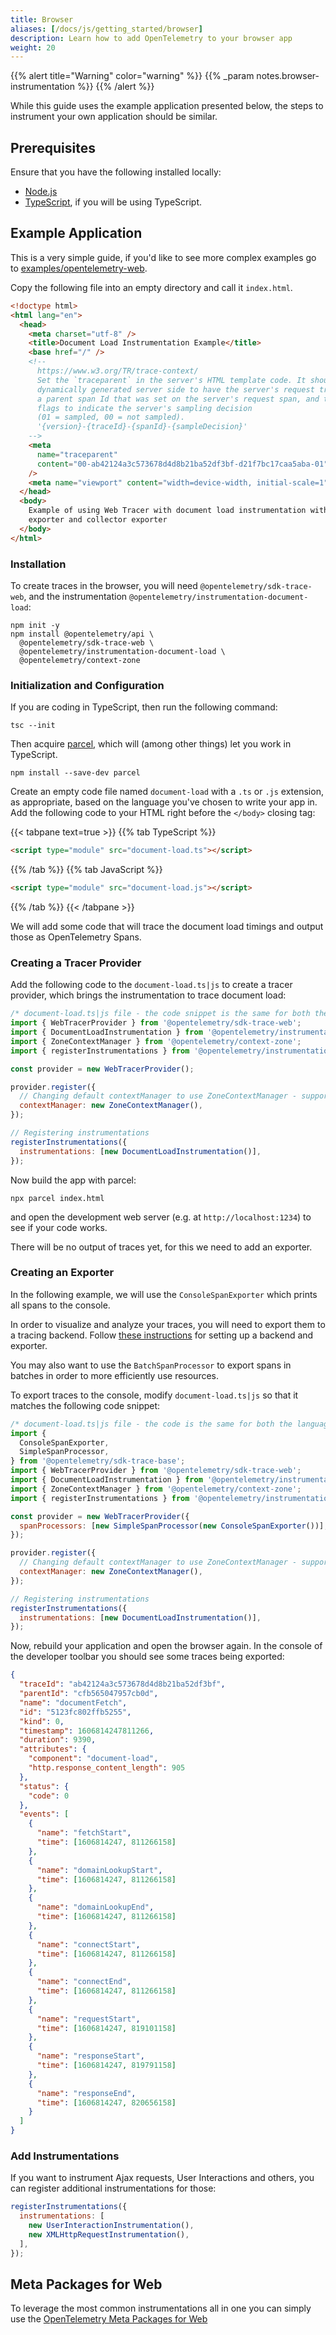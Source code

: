 ```yaml
---
title: Browser
aliases: [/docs/js/getting_started/browser]
description: Learn how to add OpenTelemetry to your browser app
weight: 20
---
```


{{% alert title="Warning" color="warning" %}}
{{% _param notes.browser-instrumentation %}} {{% /alert %}}

While this guide uses the example application presented below, the steps to
instrument your own application should be similar.

## Prerequisites

Ensure that you have the following installed locally:

- [Node.js](https://nodejs.org/en/download/)
- [TypeScript](https://www.typescriptlang.org/download), if you will be using
  TypeScript.

## Example Application

This is a very simple guide, if you'd like to see more complex examples go to
[examples/opentelemetry-web](https://github.com/open-telemetry/opentelemetry-js/tree/main/examples/opentelemetry-web).

Copy the following file into an empty directory and call it `index.html`.

```html
<!doctype html>
<html lang="en">
  <head>
    <meta charset="utf-8" />
    <title>Document Load Instrumentation Example</title>
    <base href="/" />
    <!--
      https://www.w3.org/TR/trace-context/
      Set the `traceparent` in the server's HTML template code. It should be
      dynamically generated server side to have the server's request trace Id,
      a parent span Id that was set on the server's request span, and the trace
      flags to indicate the server's sampling decision
      (01 = sampled, 00 = not sampled).
      '{version}-{traceId}-{spanId}-{sampleDecision}'
    -->
    <meta
      name="traceparent"
      content="00-ab42124a3c573678d4d8b21ba52df3bf-d21f7bc17caa5aba-01"
    />
    <meta name="viewport" content="width=device-width, initial-scale=1" />
  </head>
  <body>
    Example of using Web Tracer with document load instrumentation with console
    exporter and collector exporter
  </body>
</html>
```

### Installation

To create traces in the browser, you will need `@opentelemetry/sdk-trace-web`,
and the instrumentation `@opentelemetry/instrumentation-document-load`:

```shell
npm init -y
npm install @opentelemetry/api \
  @opentelemetry/sdk-trace-web \
  @opentelemetry/instrumentation-document-load \
  @opentelemetry/context-zone
```

### Initialization and Configuration

If you are coding in TypeScript, then run the following command:

```shell
tsc --init
```

Then acquire [parcel](https://parceljs.org/), which will (among other things)
let you work in TypeScript.

```shell
npm install --save-dev parcel
```

Create an empty code file named `document-load` with a `.ts` or `.js` extension,
as appropriate, based on the language you've chosen to write your app in. Add
the following code to your HTML right before the `</body>` closing tag:

{{< tabpane text=true >}} {{% tab TypeScript %}}

```html
<script type="module" src="document-load.ts"></script>
```

{{% /tab %}} {{% tab JavaScript %}}

```html
<script type="module" src="document-load.js"></script>
```

{{% /tab %}} {{< /tabpane >}}

We will add some code that will trace the document load timings and output those
as OpenTelemetry Spans.

### Creating a Tracer Provider

Add the following code to the `document-load.ts|js` to create a tracer provider,
which brings the instrumentation to trace document load:

```js
/* document-load.ts|js file - the code snippet is the same for both the languages */
import { WebTracerProvider } from '@opentelemetry/sdk-trace-web';
import { DocumentLoadInstrumentation } from '@opentelemetry/instrumentation-document-load';
import { ZoneContextManager } from '@opentelemetry/context-zone';
import { registerInstrumentations } from '@opentelemetry/instrumentation';

const provider = new WebTracerProvider();

provider.register({
  // Changing default contextManager to use ZoneContextManager - supports asynchronous operations - optional
  contextManager: new ZoneContextManager(),
});

// Registering instrumentations
registerInstrumentations({
  instrumentations: [new DocumentLoadInstrumentation()],
});
```

Now build the app with parcel:

```shell
npx parcel index.html
```

and open the development web server (e.g. at `http://localhost:1234`) to see if
your code works.

There will be no output of traces yet, for this we need to add an exporter.

### Creating an Exporter

In the following example, we will use the `ConsoleSpanExporter` which prints all
spans to the console.

In order to visualize and analyze your traces, you will need to export them to a
tracing backend. Follow [these instructions](../../exporters) for setting up a
backend and exporter.

You may also want to use the `BatchSpanProcessor` to export spans in batches in
order to more efficiently use resources.

To export traces to the console, modify `document-load.ts|js` so that it matches
the following code snippet:

```js
/* document-load.ts|js file - the code is the same for both the languages */
import {
  ConsoleSpanExporter,
  SimpleSpanProcessor,
} from '@opentelemetry/sdk-trace-base';
import { WebTracerProvider } from '@opentelemetry/sdk-trace-web';
import { DocumentLoadInstrumentation } from '@opentelemetry/instrumentation-document-load';
import { ZoneContextManager } from '@opentelemetry/context-zone';
import { registerInstrumentations } from '@opentelemetry/instrumentation';

const provider = new WebTracerProvider({
  spanProcessors: [new SimpleSpanProcessor(new ConsoleSpanExporter())],
});

provider.register({
  // Changing default contextManager to use ZoneContextManager - supports asynchronous operations - optional
  contextManager: new ZoneContextManager(),
});

// Registering instrumentations
registerInstrumentations({
  instrumentations: [new DocumentLoadInstrumentation()],
});
```

Now, rebuild your application and open the browser again. In the console of the
developer toolbar you should see some traces being exported:

```json
{
  "traceId": "ab42124a3c573678d4d8b21ba52df3bf",
  "parentId": "cfb565047957cb0d",
  "name": "documentFetch",
  "id": "5123fc802ffb5255",
  "kind": 0,
  "timestamp": 1606814247811266,
  "duration": 9390,
  "attributes": {
    "component": "document-load",
    "http.response_content_length": 905
  },
  "status": {
    "code": 0
  },
  "events": [
    {
      "name": "fetchStart",
      "time": [1606814247, 811266158]
    },
    {
      "name": "domainLookupStart",
      "time": [1606814247, 811266158]
    },
    {
      "name": "domainLookupEnd",
      "time": [1606814247, 811266158]
    },
    {
      "name": "connectStart",
      "time": [1606814247, 811266158]
    },
    {
      "name": "connectEnd",
      "time": [1606814247, 811266158]
    },
    {
      "name": "requestStart",
      "time": [1606814247, 819101158]
    },
    {
      "name": "responseStart",
      "time": [1606814247, 819791158]
    },
    {
      "name": "responseEnd",
      "time": [1606814247, 820656158]
    }
  ]
}
```

### Add Instrumentations

If you want to instrument Ajax requests, User Interactions and others, you can
register additional instrumentations for those:

```javascript
registerInstrumentations({
  instrumentations: [
    new UserInteractionInstrumentation(),
    new XMLHttpRequestInstrumentation(),
  ],
});
```

## Meta Packages for Web

To leverage the most common instrumentations all in one you can simply use the
[OpenTelemetry Meta Packages for Web](https://www.npmjs.com/package/@opentelemetry/auto-instrumentations-web)
